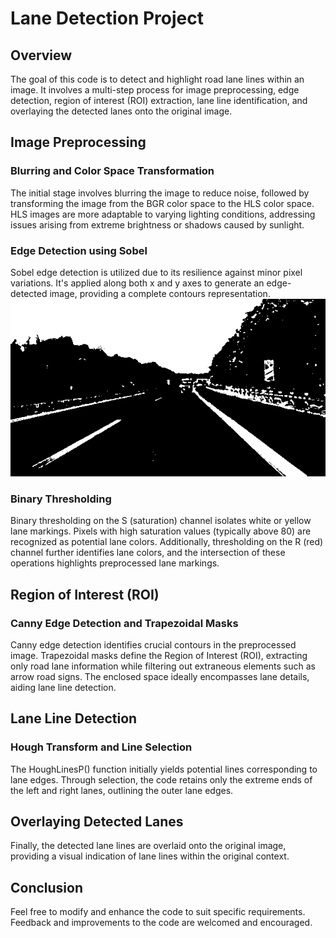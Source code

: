 # Lane Detection Project

## Overview

The goal of this code is to detect and highlight road lane lines within an image. It involves a multi-step process for image preprocessing, edge detection, region of interest (ROI) extraction, lane line identification, and overlaying the detected lanes onto the original image.

## Image Preprocessing

### Blurring and Color Space Transformation

The initial stage involves blurring the image to reduce noise, followed by transforming the image from the BGR color space to the HLS color space. HLS images are more adaptable to varying lighting conditions, addressing issues arising from extreme brightness or shadows caused by sunlight.

### Edge Detection using Sobel

Sobel edge detection is utilized due to its resilience against minor pixel variations. It's applied along both x and y axes to generate an edge-detected image, providing a complete contours representation.
![Alt first step: Edges detection with Sobel](https://github.com/ange-nguetsop/LaneDetection/blob/master/LaneDetection/First_step.png)

### Binary Thresholding

Binary thresholding on the S (saturation) channel isolates white or yellow lane markings. Pixels with high saturation values (typically above 80) are recognized as potential lane colors. Additionally, thresholding on the R (red) channel further identifies lane colors, and the intersection of these operations highlights preprocessed lane markings.

## Region of Interest (ROI)

### Canny Edge Detection and Trapezoidal Masks

Canny edge detection identifies crucial contours in the preprocessed image. Trapezoidal masks define the Region of Interest (ROI), extracting only road lane information while filtering out extraneous elements such as arrow road signs. The enclosed space ideally encompasses lane details, aiding lane line detection.

## Lane Line Detection

### Hough Transform and Line Selection

The HoughLinesP() function initially yields potential lines corresponding to lane edges. Through selection, the code retains only the extreme ends of the left and right lanes, outlining the outer lane edges.

## Overlaying Detected Lanes

Finally, the detected lane lines are overlaid onto the original image, providing a visual indication of lane lines within the original context.

## Conclusion

Feel free to modify and enhance the code to suit specific requirements. Feedback and improvements to the code are welcomed and encouraged.


